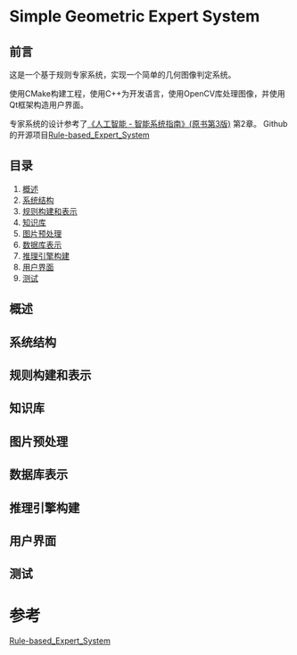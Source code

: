 <!--
 * @Author: PapillonAz 1065940593@qq.com
 * @Date: 2023-11-17 11:12:05
 * @LastEditors: PapillonAz 1065940593@qq.com
 * @LastEditTime: 2023-11-20 10:53:00
 * @FilePath: /Simple_geometric_expert_system/README.md
 * @Description: 这是默认设置,请设置`customMade`, 打开koroFileHeader查看配置 进行设置: https://github.com/OBKoro1/koro1FileHeader/wiki/%E9%85%8D%E7%BD%AE
-->
# Simple Geometric Expert System
## 前言
这是一个基于规则专家系统，实现一个简单的几何图像判定系统。

使用CMake构建工程，使用C++为开发语言，使用OpenCV库处理图像，并使用Qt框架构造用户界面。

专家系统的设计参考了[《人工智能 - 智能系统指南》(原书第3版)](https://book.douban.com/subject/11606478/) 第2章。
Github的开源项目[Rule-based_Expert_System](https://github.com/Sorosliu1029/Rule-based_Expert_System)

## 目录
1. [概述](#general)
2. [系统结构](#struct)
3. [规则构建和表示](#rule)
4. [知识库](#knowledge)
5. [图片预处理](#image_preproduce)
6. [数据库表示](#fact)
7. [推理引擎构建](#inference_engine)
8. [用户界面](#ui)
9. [测试](#test)

## <p id='general'>概述</p>


## <p id='struct'>系统结构</p>


## <p id='rule'>规则构建和表示</p>

## <p id='knowledge'>知识库</p>

## <p id='image_preproduce'>图片预处理</p>

## <p id='fact'>数据库表示</p>

## <p id='inference_engine'>推理引擎构建</p>

## <p id='ui'>用户界面</p>

## <p id='test'>测试</p>




# 参考
[Rule-based_Expert_System](https://github.com/Sorosliu1029/Rule-based_Expert_System)
